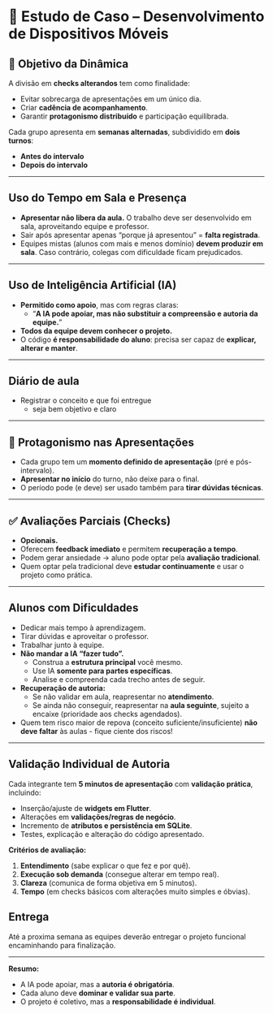 # 📱 Estudo de Caso – Desenvolvimento de Dispositivos Móveis

## 🎯 Objetivo da Dinâmica
A divisão em **checks alterandos** tem como finalidade:
- Evitar sobrecarga de apresentações em um único dia.  
- Criar **cadência de acompanhamento**.  
- Garantir **protagonismo distribuído** e participação equilibrada.

Cada grupo apresenta em **semanas alternadas**, subdividido em **dois turnos**:  
- **Antes do intervalo**  
- **Depois do intervalo**

---

## Uso do Tempo em Sala e Presença
- **Apresentar não libera da aula.** O trabalho deve ser desenvolvido em sala, aproveitando equipe e professor.  
- Sair após apresentar apenas “porque já apresentou” = **falta registrada**.  
- Equipes mistas (alunos com mais e menos domínio) **devem produzir em sala**. Caso contrário, colegas com dificuldade ficam prejudicados.  

---

## Uso de Inteligência Artificial (IA)
- **Permitido como apoio**, mas com regras claras:  
  - “**A IA pode apoiar, mas não substituir a compreensão e autoria da equipe.**”  
- **Todos da equipe devem conhecer o projeto.**  
- O código **é responsabilidade do aluno**: precisa ser capaz de **explicar, alterar e manter**.  

---

## Diário de aula
- Registrar o conceito e que foi entregue  
  - seja bem objetivo e claro


---

## 🎤 Protagonismo nas Apresentações
- Cada grupo tem um **momento definido de apresentação** (pré e pós-intervalo).  
- **Apresentar no início** do turno, não deixe para o final.  
- O período pode (e deve) ser usado também para **tirar dúvidas técnicas**.  

---

## ✅ Avaliações Parciais (Checks)
- **Opcionais.**  
- Oferecem **feedback imediato** e permitem **recuperação a tempo**.  
- Podem gerar ansiedade → aluno pode optar pela **avaliação tradicional**.  
- Quem optar pela tradicional deve **estudar continuamente** e usar o projeto como prática.  

---

## Alunos com Dificuldades
- Dedicar mais tempo à aprendizagem.  
- Tirar dúvidas e aproveitar o professor.  
- Trabalhar junto à equipe.  
- **Não mandar a IA “fazer tudo”.**  
  - Construa a **estrutura principal** você mesmo.  
  - Use IA **somente para partes específicas**.  
  - Analise e compreenda cada trecho antes de seguir.  
- **Recuperação de autoria:**  
  - Se não validar em aula, reapresentar no **atendimento**.  
  - Se ainda não conseguir, reapresentar na **aula seguinte**, sujeito a encaixe (prioridade aos checks agendados).  
- Quem tem risco maior de repova (conceito suficiente/insuficiente) **não deve faltar** às aulas - fique ciente dos riscos!  

---

## Validação Individual de Autoria
Cada integrante tem **5 minutos de apresentação** com **validação prática**, incluindo:  
- Inserção/ajuste de **widgets em Flutter**.  
- Alterações em **validações/regras de negócio**.  
- Incremento de **atributos e persistência em SQLite**.  
- Testes, explicação e alteração do código apresentado.  

**Critérios de avaliação:**  
1. **Entendimento** (sabe explicar o que fez e por quê).  
2. **Execução sob demanda** (consegue alterar em tempo real).  
3. **Clareza** (comunica de forma objetiva em 5 minutos).  
4. **Tempo** (em checks básicos com alterações muito simples e óbvias).


## Entrega
Até a proxima semana as equipes deverão entregar o projeto funcional encaminhando para finalização.

---

**Resumo:**  
- A IA pode apoiar, mas a **autoria é obrigatória**.  
- Cada aluno deve **dominar e validar sua parte**.  
- O projeto é coletivo, mas a **responsabilidade é individual**.

 
